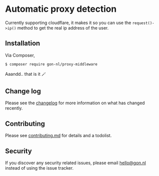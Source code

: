 # Automatic proxy detection

Currently supporting cloudflare, it makes it so you can use the `request()->ip()` method to get the real ip address of the user.

## Installation

Via Composer,

```bash
$ composer require gon-nl/proxy-middleware
```

Aaandd.. that is it 🪄

## Change log

Please see the [changelog](changelog.md) for more information on what has changed recently.

## Contributing

Please see [contributing.md](contributing.md) for details and a todolist.

## Security

If you discover any security related issues, please email hello@gon.nl instead of using the issue tracker.
